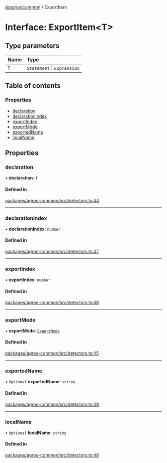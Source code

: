 [@agros/common](../index.md) / ExportItem

# Interface: ExportItem<T\>

## Type parameters

| Name | Type |
| :------ | :------ |
| `T` | `Statement` \| `Expression` |

## Table of contents

### Properties

- [declaration](ExportItem.md#declaration)
- [declarationIndex](ExportItem.md#declarationindex)
- [exportIndex](ExportItem.md#exportindex)
- [exportMode](ExportItem.md#exportmode)
- [exportedName](ExportItem.md#exportedname)
- [localName](ExportItem.md#localname)

## Properties

### <a id="declaration" name="declaration"></a> declaration

• **declaration**: `T`

#### Defined in

[packages/agros-common/src/detectors.ts:44](https://github.com/agrosjs/agros/blob/9f93173/packages/agros-common/src/detectors.ts#L44)

___

### <a id="declarationindex" name="declarationindex"></a> declarationIndex

• **declarationIndex**: `number`

#### Defined in

[packages/agros-common/src/detectors.ts:47](https://github.com/agrosjs/agros/blob/9f93173/packages/agros-common/src/detectors.ts#L47)

___

### <a id="exportindex" name="exportindex"></a> exportIndex

• **exportIndex**: `number`

#### Defined in

[packages/agros-common/src/detectors.ts:46](https://github.com/agrosjs/agros/blob/9f93173/packages/agros-common/src/detectors.ts#L46)

___

### <a id="exportmode" name="exportmode"></a> exportMode

• **exportMode**: [`ExportMode`](../index.md#exportmode)

#### Defined in

[packages/agros-common/src/detectors.ts:45](https://github.com/agrosjs/agros/blob/9f93173/packages/agros-common/src/detectors.ts#L45)

___

### <a id="exportedname" name="exportedname"></a> exportedName

• `Optional` **exportedName**: `string`

#### Defined in

[packages/agros-common/src/detectors.ts:49](https://github.com/agrosjs/agros/blob/9f93173/packages/agros-common/src/detectors.ts#L49)

___

### <a id="localname" name="localname"></a> localName

• `Optional` **localName**: `string`

#### Defined in

[packages/agros-common/src/detectors.ts:48](https://github.com/agrosjs/agros/blob/9f93173/packages/agros-common/src/detectors.ts#L48)
